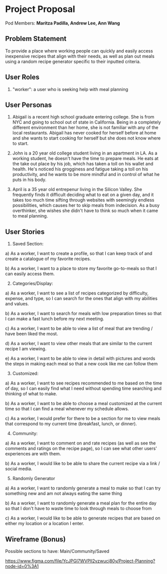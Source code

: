 # Project Proposal

Pod Members: **Maritza Padilla, Andrew Lee, Ann Wang**

## Problem Statement

To provide a place where working people can quickly and easily access inexpensive recipes that align with their needs, as well as plan out meals using a random recipe generator specific to their inputted criteria.

## User Roles

1. "worker": a user who is seeking help with meal planning

## User Personas

1. Abigail is a recent high school graduate entering college. She is from NYC and going to school out of state in California. Being in a completely different environment than her home, she is not familiar with any of the local restaurants. Abigail has never cooked for herself before at home and she wants to start cooking for herself but she does not know where to start. 

2. John is a 20 year old college student living in an apartment in LA. As a working student, he doesn't have the time to prepare meals. He eats at the take out place by his job, which has taken a toll on his wallet and health. He's noticed his grogginess and fatigue taking a toll on his productivity, and he wants to be more mindful and in control of what he puts in his body.

3. April is a 35 year old entrepenur living in the Silicon Valley. She frequently finds it difficult deciding what to eat on a given day, and it takes too much time sifting through websites with seemingly endless possibilities, which causes her to skip meals from indecision. As a busy overthinker, she wishes she didn't have to think so much when it came to meal planning.

## User Stories

1. Saved Section:

 a) As a worker, I want to create a profile, so that I can keep track of and create a catalogue of my favorite recipes.
 
 b) As a worker, I want to a place to store my favorite go-to-meals so that I can easily access them.
 
 
2. Categories/Display:

 a) As a worker, I want to see a list of recipes categorized by difficulty, expense, and type, so I can search for the ones that align with my abilities and values.

 b) As a worker, I want to search for meals with low preparation times so that I can make a fast lunch before my next meeting.

 c) As a worker, I want to be able to view a list of meal that are trending / have been liked the most.
 
 d) As a worker, I want to view other meals that are similar to the current recipe I am viewing.
 
 e) As a worker, I want to be able to view in detail with pictures and words the steps in making each meal so that a new cook like me can follow them
 
 
3. Customized:

a) As a worker, I want to see recipes recommended to me based on the time of day, so I can easily find what I need without spending time searching and thinking of what to make.

b) As a worker, I want to be able to choose a meal customized at the current time so that I can find a meal whenever my schedule allows.

c) As a worker, I would prefer for there to be a section for me to view meals that correspond to my current time (breakfast, lunch, or dinner).


4. Community:

a) As a worker, I want to comment on and rate recipes (as well as see the comments and ratings on the recipe page), so I can see what other users' experiences are with them.

b) As a worker, I would like to be able to share the current recipe via a link / social media.


5. Randomly Generator

a) As a worker, I want to randomly generate a meal to make so that I can try something new and am not always eating the same thing

b) As a worker, I want to randomly generate a meal plan for the entire day so that I don't have to waste time to look through meals to choose from

c) As a worker, I would like to be able to generate recipes that are based on either my location or a location I enter.


## Wireframe (Bonus)

Possible sections to have: Main/Community/Saved

https://www.figma.com/file/YcJPGl7WVPll2vzwucj80y/Project-Planning?node-id=0%3A1
